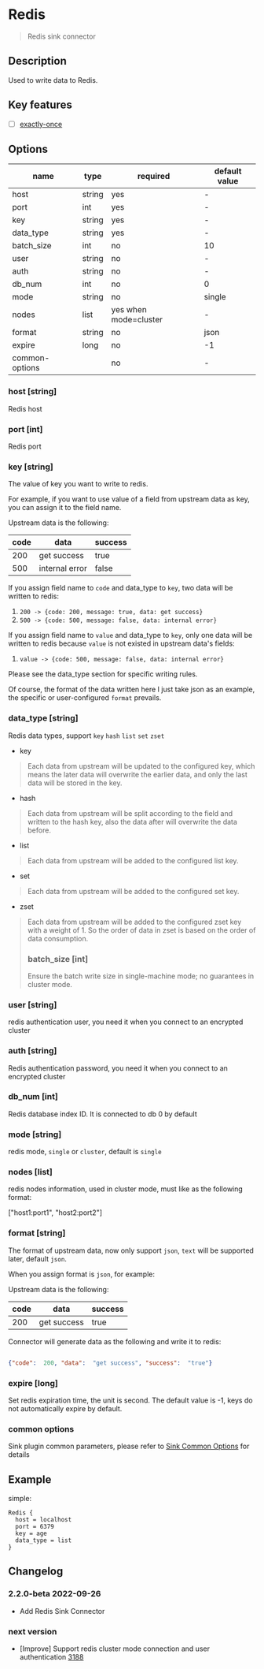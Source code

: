 # Redis

> Redis sink connector

## Description

Used to write data to Redis.

## Key features

- [ ] [exactly-once](../../concept/connector-v2-features.md)

## Options

|      name      |  type  |       required        | default value |
|----------------|--------|-----------------------|---------------|
| host           | string | yes                   | -             |
| port           | int    | yes                   | -             |
| key            | string | yes                   | -             |
| data_type      | string | yes                   | -             |
| batch_size     | int    | no                    | 10            |
| user           | string | no                    | -             |
| auth           | string | no                    | -             |
| db_num         | int    | no                    | 0             |
| mode           | string | no                    | single        |
| nodes          | list   | yes when mode=cluster | -             |
| format         | string | no                    | json          |
| expire         | long   | no                    | -1            |
| common-options |        | no                    | -             |

### host [string]

Redis host

### port [int]

Redis port

### key [string]

The value of key you want to write to redis.

For example, if you want to use value of a field from upstream data as key, you can assign it to the field name.

Upstream data is the following:

| code |      data      | success |
|------|----------------|---------|
| 200  | get success    | true    |
| 500  | internal error | false   |

If you assign field name to `code` and data_type to `key`, two data will be written to redis:
1. `200 -> {code: 200, message: true, data: get success}`
2. `500 -> {code: 500, message: false, data: internal error}`

If you assign field name to `value` and data_type to `key`, only one data will be written to redis because `value` is not existed in upstream data's fields:

1. `value -> {code: 500, message: false, data: internal error}`

Please see the data_type section for specific writing rules.

Of course, the format of the data written here I just take json as an example, the specific or user-configured `format` prevails.

### data_type [string]

Redis data types, support `key` `hash` `list` `set` `zset`

- key

> Each data from upstream will be updated to the configured key, which means the later data will overwrite the earlier data, and only the last data will be stored in the key.

- hash

> Each data from upstream will be split according to the field and written to the hash key, also the data after will overwrite the data before.

- list

> Each data from upstream will be added to the configured list key.

- set

> Each data from upstream will be added to the configured set key.

- zset

> Each data from upstream will be added to the configured zset key with a weight of 1. So the order of data in zset is based on the order of data consumption.
>
> ### batch_size [int]
>
> Ensure the batch write size in single-machine mode; no guarantees in cluster mode.
>
  ### user [string]

redis authentication user, you need it when you connect to an encrypted cluster

### auth [string]

Redis authentication password, you need it when you connect to an encrypted cluster

### db_num [int]

Redis database index ID. It is connected to db 0 by default

### mode [string]

redis mode, `single` or `cluster`, default is `single`

### nodes [list]

redis nodes information, used in cluster mode, must like as the following format:

["host1:port1", "host2:port2"]

### format [string]

The format of upstream data, now only support `json`, `text` will be supported later, default `json`.

When you assign format is `json`, for example:

Upstream data is the following:

| code |    data     | success |
|------|-------------|---------|
| 200  | get success | true    |

Connector will generate data as the following and write it to redis:

```json

{"code":  200, "data":  "get success", "success":  "true"}

```

### expire [long]

Set redis expiration time, the unit is second. The default value is -1, keys do not automatically expire by default.

### common options

Sink plugin common parameters, please refer to [Sink Common Options](common-options.md) for details

## Example

simple:

```hocon
Redis {
  host = localhost
  port = 6379
  key = age
  data_type = list
}
```

## Changelog

### 2.2.0-beta 2022-09-26

- Add Redis Sink Connector

### next version

- [Improve] Support redis cluster mode connection and user authentication [3188](https://github.com/apache/seatunnel/pull/3188)

